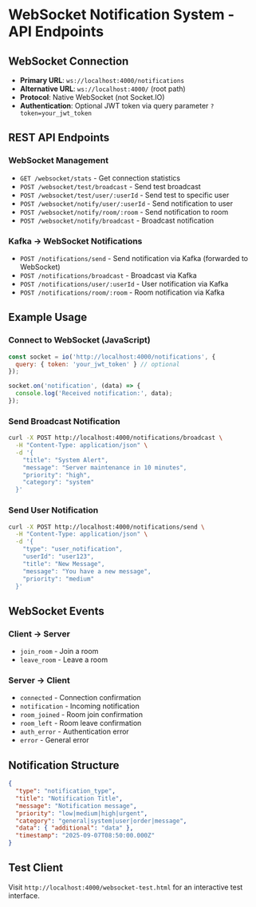 # WebSocket Notification System - API Endpoints

## WebSocket Connection
- **Primary URL**: `ws://localhost:4000/notifications`
- **Alternative URL**: `ws://localhost:4000/` (root path)
- **Protocol**: Native WebSocket (not Socket.IO)
- **Authentication**: Optional JWT token via query parameter `?token=your_jwt_token`

## REST API Endpoints

### WebSocket Management
- `GET /websocket/stats` - Get connection statistics
- `POST /websocket/test/broadcast` - Send test broadcast
- `POST /websocket/test/user/:userId` - Send test to specific user
- `POST /websocket/notify/user/:userId` - Send notification to user
- `POST /websocket/notify/room/:room` - Send notification to room
- `POST /websocket/notify/broadcast` - Broadcast notification

### Kafka → WebSocket Notifications
- `POST /notifications/send` - Send notification via Kafka (forwarded to WebSocket)
- `POST /notifications/broadcast` - Broadcast via Kafka
- `POST /notifications/user/:userId` - User notification via Kafka
- `POST /notifications/room/:room` - Room notification via Kafka

## Example Usage

### Connect to WebSocket (JavaScript)
```javascript
const socket = io('http://localhost:4000/notifications', {
  query: { token: 'your_jwt_token' } // optional
});

socket.on('notification', (data) => {
  console.log('Received notification:', data);
});
```

### Send Broadcast Notification
```bash
curl -X POST http://localhost:4000/notifications/broadcast \
  -H "Content-Type: application/json" \
  -d '{
    "title": "System Alert",
    "message": "Server maintenance in 10 minutes",
    "priority": "high",
    "category": "system"
  }'
```

### Send User Notification
```bash
curl -X POST http://localhost:4000/notifications/send \
  -H "Content-Type: application/json" \
  -d '{
    "type": "user_notification",
    "userId": "user123",
    "title": "New Message",
    "message": "You have a new message",
    "priority": "medium"
  }'
```

## WebSocket Events

### Client → Server
- `join_room` - Join a room
- `leave_room` - Leave a room

### Server → Client
- `connected` - Connection confirmation
- `notification` - Incoming notification
- `room_joined` - Room join confirmation
- `room_left` - Room leave confirmation
- `auth_error` - Authentication error
- `error` - General error

## Notification Structure
```json
{
  "type": "notification_type",
  "title": "Notification Title",
  "message": "Notification message",
  "priority": "low|medium|high|urgent",
  "category": "general|system|user|order|message",
  "data": { "additional": "data" },
  "timestamp": "2025-09-07T08:50:00.000Z"
}
```

## Test Client
Visit `http://localhost:4000/websocket-test.html` for an interactive test interface.
